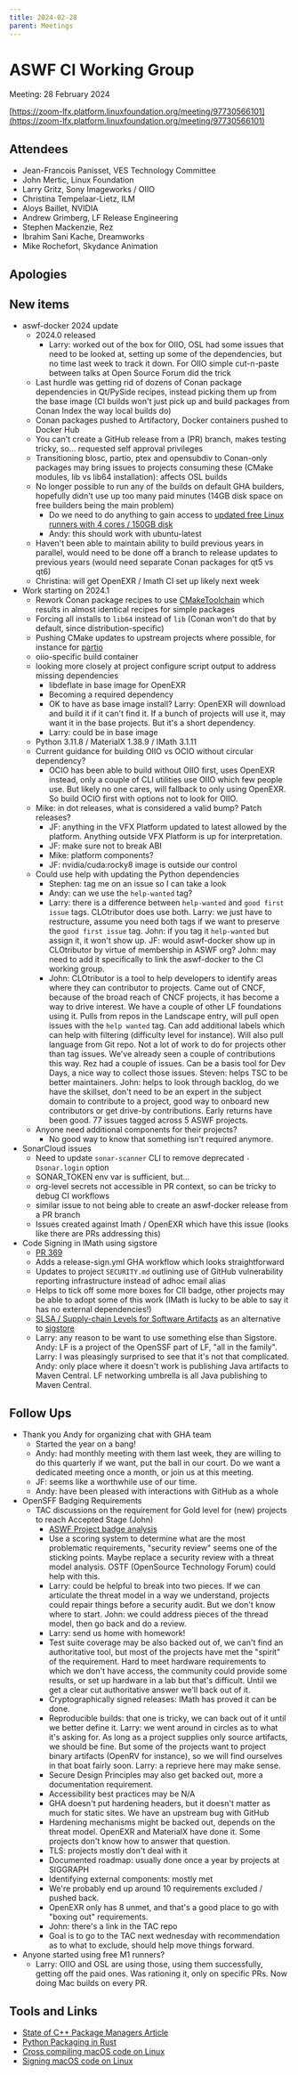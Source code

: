 ```yaml
---
title: 2024-02-28
parent: Meetings
---
```


# ASWF CI Working Group

Meeting:   28 February 2024

[https://zoom-lfx.platform.linuxfoundation.org/meeting/97730566101](https://zoom-lfx.platform.linuxfoundation.org/meeting/97730566101)

## Attendees

* Jean-Francois Panisset, VES Technology Committee
* John Mertic, Linux Foundation
* Larry Gritz, Sony Imageworks / OIIO
* Christina Tempelaar-Lietz, ILM
* Aloys Baillet, NVIDIA
* Andrew Grimberg, LF Release Engineering
* Stephen Mackenzie, Rez
* Ibrahim Sani Kache, Dreamworks
* Mike Rochefort, Skydance Animation

## Apologies

## New items

* aswf-docker 2024 update
  * 2024.0 released
    * Larry: worked out of the box for OIIO, OSL had some issues that need to be looked at, setting up some of the dependencies, but no time last week to track it down. For OIIO simple cut-n-paste between talks at Open Source Forum did the trick
  * Last hurdle was getting rid of dozens of Conan package dependencies in Qt/PySide recipes, instead picking them up from the base image (CI builds won't just pick up and build packages from Conan Index the way local builds do)
  * Conan packages pushed to Artifactory, Docker containers pushed to Docker Hub
  * You can't create a GitHub release from a (PR) branch, makes testing tricky, so... requested self approval privileges
  * Transitioning blosc, partio, ptex and opensubdiv to Conan-only packages may bring issues to projects consuming these (CMake modules, lib vs lib64 installation): affects OSL builds
  * No longer possible to run any of the builds on default GHA builders, hopefully didn't use up too many paid minutes (14GB disk space on free builders being the main problem)
    * Do we need to do anything to gain access to [updated free Linux runners with 4 cores / 150GB disk](https://github.blog/2024-01-17-github-hosted-runners-double-the-power-for-open-source/)
    * Andy: this should work with ubuntu-latest
  * Haven't been able to maintain ability to build previous years in parallel, would need to be done off a branch to release updates to previous years (would need separate Conan packages for qt5 vs qt6)
  * Christina: will get OpenEXR / Imath CI set up likely next week
* Work starting on 2024.1
  * Rework Conan package recipes to use [CMakeToolchain](https://www.youtube.com/watch?v=s0q6s5XzIrA) which results in almost identical recipes for simple packages
  * Forcing all installs to `lib64` instead of `lib` (Conan won't do that by default, since distribution-specific)
  * Pushing CMake updates to upstream projects where possible, for instance for [partio](https://github.com/wdas/partio/pull/105)
  * oiio-specific build container
  * looking more closely at project configure script output to address missing dependencies
    * libdeflate in base image for OpenEXR
    * Becoming a required dependency
    * OK to have as base image install? Larry: OpenEXR will download and build it if it can't find it. If a bunch of projects will use it, may want it in the base projects. But it's a short dependency.
    * Larry: could be in base image
  * Python 3.11.8 / MaterialX 1.38.9 / IMath 3.1.11
  * Current guidance for building OIIO vs OCIO without circular dependency?
    * OCIO has been able to build without OIIO first, uses OpenEXR instead, only a couple of CLI utilities use OIIO which few people use. But likely no one cares, will fallback to only using OpenEXR. So build OCIO first with options not to look for OIIO.
  * Mike: in dot releases, what is considered a valid bump? Patch releases?
    * JF: anything in the VFX Platform updated to latest allowed by the platform. Anything outside VFX Platform is up for interpretation.
    * JF: make sure not to break ABI
    * Mike: platform components?
    * JF: nvidia/cuda:rocky8 image is outside our control
  * Could use help with updating the Python dependencies
    * Stephen: tag me on an issue so I can take a look
    * Andy: can we use the `help-wanted` tag?
    * Larry: there is a difference between `help-wanted` and `good first issue` tags. CLOtributor does use both. Larry: we just have to restructure, assume you need both tags if we want to preserve the `good first issue` tag. John: if you tag it `help-wanted` but assign it, it won't show up. JF: would aswf-docker show up in CLOtributor by virtue of membership in ASWF org? John: may need to add it specifically to link the aswf-docker to the CI working group.
    * John: CLOtributor is a tool to help developers to identify areas where they can contributor to projects. Came out of CNCF, because of the broad reach of CNCF projects, it has become a way to drive interest. We have a couple of other LF foundations using it. Pulls from repos in the Landscape entry, will pull open issues with the `help wanted` tag. Can add additional labels which can help with filtering (difficulty level for instance). Will also pull language from Git repo. Not a lot of work to do for projects other than tag issues. We've already seen a couple of contributions this way. Rez had a couple of issues. Can be a basis tool for Dev Days, a nice way to collect those issues. Steven: helps TSC to be better maintainers. John: helps to look through backlog, do we have the skillset, don't need to be an expert in the subject domain to contribute to a project, good way to onboard new contributors or get drive-by contributions. Early returns have been good. 77 issues tagged across 5 ASWF projects.
  * Anyone need additional components for their projects?
    * No good way to know that something isn't required anymore.
* SonarCloud issues
  * Need to update `sonar-scanner` CLI to remove deprecated `-Dsonar.login` option
  * SONAR_TOKEN env var is sufficient, but...
  * org-level secrets not accessible in PR context, so can be tricky to debug CI workflows
  * similar issue to not being able to create an aswf-docker release from a PR branch
  * Issues created against Imath / OpenEXR which have this issue (looks like there are PRs addressing this)
* Code Signing in IMath using sigstore
  * [PR 369](https://github.com/AcademySoftwareFoundation/Imath/pull/369)
  * Adds a release-sign.yml GHA workflow which looks straightforward
  * Updates to project `SECURITY.md` outlining use of GitHub vulnerability reporting infrastructure instead of adhoc email alias
  * Helps to tick off some more boxes for CII badge, other projects may be able to adopt some of this work (IMath is lucky to be able to say it has no external dependencies!)
  * [SLSA / Supply-chain Levels for Software Artifacts](https://slsa.dev/) as an alternative to [sigstore](https://www.sigstore.dev/)
  * Larry: any reason to be want to use something else than Sigstore. Andy: LF is a project of the OpenSSF part of LF, "all in the family". Larry: I was pleasingly surprised to see that it's not that complicated. Andy: only place where it doesn't work is publishing Java artifacts to Maven Central. LF networking umbrella is all Java publishing to Maven Central.

## Follow Ups

* Thank you Andy for organizing chat with GHA team
  * Started the year on a bang!
  * Andy: had monthly meeting with them last week, they are willing to do this quarterly if we want, put the ball in our court. Do we want a dedicated meeting once a month, or join us at this meeting.
  * JF: seems like a worthwhile use of our time.
  * Andy: have been pleased with interactions with GitHub as a whole
* OpenSFF Badging Requirements
  * TAC discussions on the requirement for Gold level for (new) projects to reach Accepted Stage (John)
    * [ASWF Project badge analysis](https://docs.google.com/spreadsheets/d/1bEacUNFizeT8QtfsvqiRNNgvty8_tweHjassHko6OhQ/edit?usp=sharing)
    * Use a scoring system to determine what are the most problematic requirements, "security review" seems one of the sticking points. Maybe replace a security review with a threat model analysis. OSTF (OpenSource Technology Forum) could help with this.
    * Larry: could be helpful to break into two pieces. If we can articulate the threat model in a way we understand, projects could repair things before a security audit. But we don't know where to start. John: we could address pieces of the thread model, then go back and do a review.
    * Larry: send us home with homework!
    * Test suite coverage may be also backed out of, we can't find an authoritative tool, but most of the projects have met the "spirit" of the requirement. Hard to meet hardware requirements to which we don't have access, the community could provide some results, or set up hardware in a lab but that's difficult. Until we get a clear cut authoritative answer we'll back out of it.
    * Cryptographically signed releases: IMath has proved it can be done.
    * Reproducible builds: that one is tricky, we can back out of it until we better define it. Larry: we went around in circles as to what it's asking for. As long as a project supplies only source artifacts, we should be fine. But some of the projects want to project binary artifacts (OpenRV for instance), so we will find ourselves in that boat fairly soon. Larry: a reprieve here may make sense.
    * Secure Design Principles may also get backed out, more a documentation requirement.
    * Accessibility best practices may be N/A
    * GHA doesn't put hardening headers, but it doesn't matter as much for static sites. We have an upstream bug with GitHub
    * Hardening mechanisms might be backed out, depends on the threat model. OpenEXR and MaterialX have done it. Some projects don't know how to answer that question.
    * TLS: projects mostly don't deal with it
    * Documented roadmap: usually done once a year by projects at SIGGRAPH
    * Identifying external components: mostly met
    * We're probably end up around 10 requirements excluded / pushed back.
    * OpenEXR only has 8 unmet, and that's a good place to go with "boxing out" requirements.
    * John: there's a link in the TAC repo
    * Goal is to go to the TAC next wednesday with recommendation as to what to exclude, should help move things forward.
* Anyone started using free M1 runners?
  * Larry: OIIO and OSL are using those, using them successfully, getting off the paid ones. Was rationing it, only on specific PRs. Now doing Mac builds on every PR.

## Tools and Links

* [State of C++ Package Managers Article](https://moderncppdevops.com/pkg-mngr-roundup/)
* [Python Packaging in Rust](https://astral.sh/blog/uv)
* [Cross compiling macOS code on Linux](https://github.com/shepherdjerred/macos-cross-compiler)
* [Signing macOS code on Linux](https://gregoryszorc.com/docs/apple-codesign/stable/)


